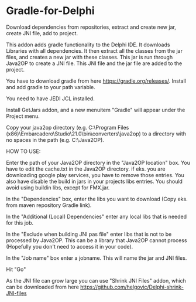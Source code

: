 # Gradle-for-Delphi
Download dependencies from repositories, extract and create new jar, create JNI file, add to project.

This addon adds gradle functionality to the Delphi IDE. It downloads Libraries with all dependencies. It then extract all the classes from the jar files, and creates a new jar with these classes. This jar is run through Java2OP to create a JNI file. This JNI file and the jar file are added to the project.  

You have to download gradle from here https://gradle.org/releases/.
Install and add gradle to your path variable.

You need to have JEDI JCL installed.

Install GetJars addon, and a new menuitem "Gradle" will appear under the Project menu.

Copy your java2op directory (e.g. C:\Program Files (x86)\Embarcadero\Studio\21.0\bin\converters\java2op) to a directory with no spaces in the path (e.g. C:\Java2OP).

HOW TO USE:

Enter the path of your Java2OP directory in the "Java2OP location" box.
You have to edit the cache.txt in the Java2OP directory. if eks. you are downloading google play services, you have to remove those entries. 
You also have disable the build in jars in your projects libs entries. You should avoid using buildin libs, except for FMX.jar.

In the "Dependencies" box, enter the libs you want to download (Copy eks. from maven repository Gradle link). 

In the "Additional (Local) Dependencies" enter any local libs that is needed for this job.

In the "Exclude when building JNI pas file" enter libs that is not to be processed by Java2OP. This can be a library that Java2OP cannot process (Hopefully you don't need to access it in your code).

In the "Job name" box enter a jobname. This will name the jar and JNI files.

Hit "Go"

As the JNI file can grow large you can use "Shrink JNI Files" addon, which can be downloaded from here https://github.com/helgovic/Delphi-shrink-JNI-files




